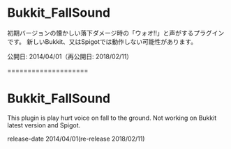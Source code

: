 # Bukkit_FallSound
初期バージョンの懐かしい落下ダメージ時の「ウォオ!!」と声がするプラグインです。
新しいBukkit、又はSpigotでは動作しない可能性があります。

公開日: 2014/04/01（再公開日: 2018/02/11）

====================
# Bukkit_FallSound
This plugin is play hurt voice on fall to the ground.
Not working on Bukkit latest version and Spigot.

release-date 2014/04/01(re-release 2018/02/11)
